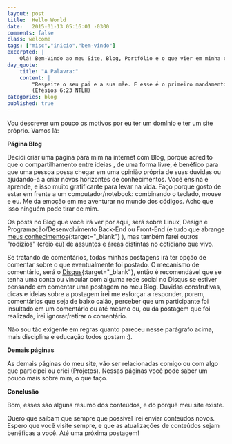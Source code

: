 ```yaml
---
layout: post
title:  Hello World
date:   2015-01-13 05:16:01 -0300
comments: false
class: welcome
tags: ["misc","inicio","bem-vindo"]
excerpted: |
    Olá! Bem-Vindo ao meu Site, Blog, Portfólio e o que vier em minha cabeça de compartilhar por aqui ;)
day_quote:
    title: "A Palavra:"
    content: |
        "Respeite o seu pai e a sua mãe. E esse é o primeiro mandamento que tem uma promessa, a qual é: 'Faça isso a fim de que tudo corra bem para você, e você viva muito tempo na terra"<br>
        (Efésios 6:23 NTLH)
categories: blog
published: true
---
```




Vou descrever um pouco os motivos por eu ter um domínio e ter um site próprio. Vamos lá:

**Página Blog**

Decidi criar uma página para mim na internet com Blog, porque acredito que o compartilhamento entre ideias , de uma forma livre, é benéfico para que uma pessoa possa chegar em uma opinião própria de suas duvidas ou ajudando-a a criar novos horizontes de conhecimentos. Você ensina e aprende, e isso muito gratificante para levar na vida. Faço porque gosto de estar em frente a um computador/notebook: combinando o teclado, mouse e eu. Me da emoção em me aventurar no mundo dos códigos. Acho que isso ninguém pode tirar de mim.

Os posts no Blog que você irá ver por aqui, será sobre Linux, Design e Programação/Desenvolvimento Back-End ou Front-End (e tudo que abrange [meus conhecimentos](http://williamcanin.com/about){:target="_blank"} ), mas também farei outros "rodízios" (creio eu) de assuntos e áreas distintas no cotidiano que vivo.

Se tratando de comentários, todas minhas postagens irá ter opção de comentar sobre o que eventualmente foi postado.
O mecanismo de comentário, será o [Disqus](http;//disqus.com){:target="_blank"}, então é recomendável que se tenha uma conta ou vincular com alguma rede social no Disqus se estiver pensando em comentar uma postagem no meu Blog. Duvidas construtivas, dicas e ideias sobre a postagem irei me esforçar a responder, porem, comentários que seja de baixo calão, perceber que um participante foi insultado em um comentário ou até mesmo eu, ou da postagem que foi realizada, irei ignorar/retirar o comentário.

Não sou tão exigente em regras quanto pareceu nesse parágrafo acima, mais disciplina e educação todos gostam :).

**Demais páginas**

As demais páginas do meu site, vão ser relacionadas comigo ou com algo que participei ou criei (Projetos). Nessas páginas você pode saber um pouco mais sobre mim, o que faço.


**Conclusão**

Bom, esses são alguns resumo dos conteúdos, e do porquê meu site existe.

Quero que saibam que sempre que possível irei enviar conteúdos novos. Espero que você visite sempre, e que as atualizações de conteúdos sejam benéficas a você. Até uma próxima postagem!

